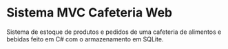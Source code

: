 # Sistema MVC Cafeteria Web

Sistema de estoque de produtos e pedidos de uma cafeteria de alimentos e bebidas feito em C# com o armazenamento em SQLite.
